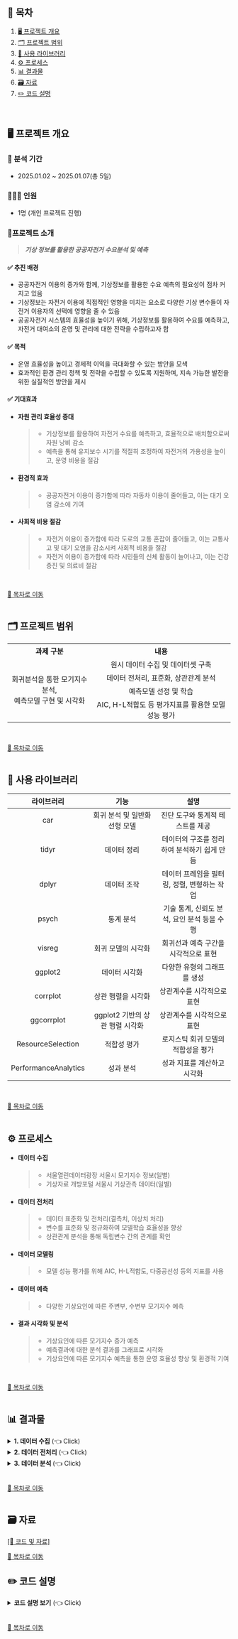 ## 📌 목차
1. [🖥️ 프로젝트 개요](#%EF%B8%8F-프로젝트-개요)
2. [🗂️ 프로젝트 범위](#%EF%B8%8F-프로젝트-범위)
3. [📖 사용 라이브러리](#-사용-라이브러리)
4. [⚙️ 프로세스](#%EF%B8%8F-프로세스)
5. [📊 결과물](#-결과물)
6. [🗃️ 자료](#%EF%B8%8F-자료)
7. [✏️ 코드 설명](#%EF%B8%8F-코드-설명)
<br>

## 🖥️ 프로젝트 개요
### :calendar: 분석 기간
  - 2025.01.02 ~ 2025.01.07(총 5일)

### 🧑‍🤝‍🧑 인원
  - 1명 (개인 프로젝트 진행)

### 🔖프로젝트 소개

> ***기상 정보를 활용한 공공자전거 수요분석 및 예측***

#### ✅ 추진 배경
- 공공자전거 이용의 증가와 함께, 기상정보를 활용한 수요 예측의 필요성이 점차 커지고 있음
- 기상정보는 자전거 이용에 직접적인 영향을 미치는 요소로 다양한 기상 변수들이 자전거 이용자의 선택에 영향을 줄 수 있음
- 공공자전거 시스템의 효율성을 높이기 위해, 기상정보를 활용하여 수요를 예측하고, 자전거 대여소의 운영 및 관리에 대한 전략을 수립하고자 함

#### ✅ 목적
- 운영 효율성을 높이고 경제적 이익을 극대화할 수 있는 방안을 모색
- 효과적인 환경 관리 정책 및 전략을 수립할 수 있도록 지원하며, 지속 가능한 발전을 위한 실질적인 방안을 제시

#### ✅ 기대효과 
- #### 자원 관리 효율성 증대
  >- 기상정보를 활용하여 자전거 수요를 예측하고, 효율적으로 배치함으로써 자원 낭비 감소
  >- 예측을 통해 유지보수 시기를 적절히 조정하여 자전거의 가용성을 높이고, 운영 비용을 절감

- #### 환경적 효과
  >- 공공자전거 이용이 증가함에 따라 자동차 이용이 줄어들고, 이는 대기 오염 감소에 기여

- #### 사회적 비용 절감
  >- 자전거 이용이 증가함에 따라 도로의 교통 혼잡이 줄어들고, 이는 교통사고 및 대기 오염을 감소시켜 사회적 비용을 절감
  >- 자전거 이용이 증가함에 따라 시민들의 신체 활동이 늘어나고, 이는 건강 증진 및 의료비 절감  

<br>

[📌 목차로 이동](#-목차)
<br><br>

## 🗂️ 프로젝트 범위
<div style="text-align: center;">
<table>
<tr><th>과제 구분</th><th>내용</th></tr>
<tr><td rowspan="5" align='center'>회귀분석을 통한 모기지수 분석, <br>예측모델 구현 및 시각화</td><td align='center'>원시 데이터 수집 및 데이터셋 구축</td></tr>
<tr><td align='center'>데이터 전처리, 표준화, 상관관계 분석</td></tr>
<tr><td align='center'>예측모델 선정 및 학습</td></tr>
<tr><td align='center'>AIC, H-L적합도 등 평가지표를 활용한 모델 성능 평가</td></tr>
</table>
</div><br>

[📌 목차로 이동](#-목차)
<br><br>

## 📖 사용 라이브러리
|라이브러리|기능|설명|
|:---:|:---:|:---:|
|car|회귀 분석 및 일반화 선형 모델|진단 도구와 통계적 테스트를 제공|
|tidyr|데이터 정리|데이터의 구조를 정리하여 분석하기 쉽게 만듬|
|dplyr|데이터 조작|데이터 프레임을 필터링, 정렬, 변형하는 작업|
|psych|통계 분석|기술 통계, 신뢰도 분석, 요인 분석 등을 수행|
|visreg|회귀 모델의 시각화|회귀선과 예측 구간을 시각적으로 표현|
|ggplot2|데이터 시각화|다양한 유형의 그래프를 생성|
|corrplot|상관 행렬을 시각화|상관계수를 시각적으로 표현|
|ggcorrplot|ggplot2 기반의 상관 행렬 시각화|상관계수를 시각적으로 표현|
|ResourceSelection|적합성 평가|로지스틱 회귀 모델의 적합성을 평가|
|PerformanceAnalytics|성과 분석|성과 지표를 계산하고 시각화|
<br>

[📌 목차로 이동](#-목차)
<br><br>

## ⚙️ 프로세스
- #### 데이터 수집
  >- 서울열린데이터광장 서울시 모기지수 정보(일별)
  >- 기상자료 개방포털 서울시 기상관측 데이터(일별)
- #### 데이터 전처리
  >- 데이터 표준화 및 전처리(결측치, 이상치 처리)
  >- 변수를 표준화 및 정규화하여 모델학습 효율성을 향상
  >- 상관관계 분석을 통해 독립변수 간의 관계를 확인
- #### 데이터 모델링
  >- 모델 성능 평가를 위해 AIC, H-L적합도, 다중공선성 등의 지표를 사용
- #### 데이터 예측
  >- 다양한 기상요인에 따른 주변부, 수변부 모기지수 예측
- #### 결과 시각화 및 분석
  >- 기상요인에 따른 모기지수 증가 예측
  >- 예측결과에 대한 분석 결과를 그래프로 시각화
  >- 기상요인에 따른 모기지수 예측을 통한 운영 효율성 향상 및 환경적 기여

<br>

[📌 목차로 이동](#-목차)
<br><br>

## 📊 결과물
<details>
  <summary><b>1. 데이터 수집</b> (👈 Click)</summary>
  <br>
  <li>
    서울시 모기예보제 데이터 : 2020년
  </li>
  <li>
    서울시 기상관측 일병 기상 데이터 : 2020년
  </li><br>

  |모기예보제 데이터|기상관측 데이터|
  |:---:|:---:|
  |<img src="https://github.com/user-attachments/assets/67834d90-4fb1-4136-b458-f6dcc391cfee" width="300" alt="데이터1">|<img src="https://github.com/user-attachments/assets/6ea6dcf7-7ac0-49d3-9f5d-a42db6b87781" width="300" alt="데이터2">|
  <br>
</details>
<details>
  <summary><b>2. 데이터 전처리</b> (👈 Click)</summary>
  <br>
  <ol>
    <li>
      데이터 병합
    </li><br>
    <img src="https://github.com/user-attachments/assets/16989ded-303c-4f63-b5d6-756c56a04920" alt="히트맵"><br><br>
    <li>
      데이터 전처리
    </li>
    <ul>
      <li>
        중복값 확인
      </li><br>
      <img src="https://github.com/user-attachments/assets/dca2af76-9198-46d8-bc2f-25835c55eb92" alt="결측치"><br><br>
      <li>
        결측치 확인 및 제거
      </li><br>
      <img src="https://github.com/user-attachments/assets/5c593551-27b8-4012-9166-351906723d1f" alt="분포도"><br><br>
    </ul>
    <li>
      데이터 상관관계(Heatmap)
    </li><br>
    <img src="https://github.com/user-attachments/assets/061d051a-bd5a-490c-bd3d-23e1427465b6" width="400" alt="히트맵"><br>
  </ol>
</details>
<details>
  <summary><b>3. 데이터 분석 </b> (👈 Click)</summary>
  <br>
  <ul>
  <li>다중 회귀 분석</li>
    <ol>
    <li>회귀계수 비교</li>
    <ul>
      <li>평균기온이 가장 유의미하고, 일강수량이 가장 무의미한 것을 확인 </li><br>
      <img src="https://github.com/user-attachments/assets/a56776ab-80f2-4a0f-a7d1-8947d91f3fe1" alt="모델 선정">
    </ul>
    <li>분석 결과</li>
    <ul>
      <li>모든 회귀계수가 유의미한 것을 확인</li>
      <li>R-squared : 0.2328 => 설명력이 다소 부족함</li>
      <li>p-value < 0.05 => 모델이 유의함</li><br>
      <img src="https://github.com/user-attachments/assets/1b03ffef-b167-41f4-b80e-d3a0045b27d6" alt="모델 학습"><br><br>
      <li>평균기온, 합계일사랴은 VIF < 2 이므로 다중공선성 영향이 거의 없음</li>
      <li>평균상대습도는 2 < VIF< 5 이므로 주의가 필요함</li><br>
      <img src="https://github.com/user-attachments/assets/a636c290-e97f-4033-bf33-c1b27fbe47e8" alt="모델 시각화"><br>
    </ul>
    <li>시각화</li>
    <ul>
      <li>회귀선, 상관계수, 검정값 시각화</li><br>
      <img src="https://github.com/user-attachments/assets/65cf8f9a-f3f5-44d0-a2a5-5d8bd4d24aab" alt="선 그래프"><br><br>
    </ul>
  </ol>
  <li>로지스틱 회귀 분석</li>
    <ol>
    <li>분석</li>
    <ul>
      <li>분류를 위해 종속변수를 0,1로 변환</li><br>
      <img src="https://github.com/user-attachments/assets/b896d19c-4d87-4850-b893-c94c957a9fe0" alt="모델 선정">
      <li>로지스틱 회귀분석 진행</li><br>
      <img src="https://github.com/user-attachments/assets/bab1b9b9-076a-4a79-a49c-b2311cc2aba4" alt="모델 선정">
      <li>결과 출력</li><br>
      <img src="https://github.com/user-attachments/assets/f1f3f3df-6268-4d7a-8471-686f063bd947" alt="모델 선정">
    </ul>
    <li>분석 결과</li>
    <table>
    <tr>
    <td align='center'>수변부 분석 결과</td>
    <td align='center'>주거지 분석 결과</td>    
    </tr>
    <tr>
    <td align='center'><img src="https://github.com/user-attachments/assets/f9297330-e403-41c1-bba7-eff648187f52" width="300" alt="데이터1"></td>
    <td align='center'><img src="https://github.com/user-attachments/assets/e4a251bf-46fc-444b-87f5-fb2562d38f35" width="300" alt="데이터2"></td>
    </tr>
    </table>
    <ul>
    <li>목적변수가 1이 될 확률을 높이는 요인 : '평균기온', '일강수량'</li>
    <li>목적변수가 0이 될 확률을 높이는 요인 : '평균상대습도', '합계일사량'</li><br>
    <img src="https://github.com/user-attachments/assets/a9738cfb-0cc8-4213-9c45-9e8d59b0acf5" width="400" alt="fata1"><br>
    </ul>
    <li>번식 비율 예측</li>
    <ul>
      <li>지수변환 값 산출</li>
      <ul>
        <li>전체 설명 변수 값이 0일 때, 모기 번식 비율 <br>수변부 : 17.002% / 주거지 : 28.87%</li>
        <li>평균기온, 일강수량이 증가했을때 모기 번식 비율<br>수변부 : 1.14% (평균기온), 1.10% (일강수량) / 주거지 : 1.15% (평균기온), 1.11% (일강수량) </li>
        <img src="https://github.com/user-attachments/assets/74a329a4-477c-44c3-b341-f963ab170890" alt="선 그래프"><br><br>
    </ul>
  </ol>
  </ul>
  
  
  <br>
</details>
<br>

[📌 목차로 이동](#-목차)
<br><br>

## 🗃️ 자료
[[📂 코드 및 자료]](https://drive.google.com/drive/folders/1LK1ONMXZGfyqcQqXVD0yvlwtoGq23Evx?usp=sharing)<br>

[📌 목차로 이동](#-목차)

## ✏️ 코드 설명
<details>
  <summary><b>코드 설명 보기</b> (👈 Click)</summary>
  
### 필요한 라이브러리 호출
```
library(ggplot2) 
library(dplyr) 
library(tidyr) 
library(psych) 
library(car) 
library(visreg) 
library(corrplot) 
library(ggcorrplot) 
library(ResourceSelection) 
library(PerformanceAnalytics) 
```

### 사용할 csv파일을 불러오기
```
mosq_data <- read.csv("./dataset/서울시_모기예보제_정보.csv",
                         header = TRUE, stringsAsFactors = TRUE, sep = ",", fileEncoding = 'euc-kr') 
weather_data <- read.csv("./dataset/OBS_ASOS_DD.csv",
                         header = TRUE, stringsAsFactors = TRUE, sep = ",", fileEncoding = 'euc-kr') 
View(mosq_data) 
View(weather_data)
```

### 필요없는 열을 제거
```
weather_data <- weather_data[,-(1:2)] 
```

### 사용하기 쉽게 열이름을 변경 <br> (날짜, 평균기온, 강수량, 평균상대습도) -> (date, avg_temp, precipitation, avg_humidity)
```
names(weather_data) <- c('date','avg_temp','precipitation','avg_humidity') 
names(weather_data) 
names(mosq_data) <- c('date','waterfront','residence','park') 
names(mosq_data) 
```

### 동일한 키값으로 두개의 데이터프레임 병합
```
mg_data <- merge(weather_data,mosq_data,by='date') 
View(mg_data)
```

# -----------EDA전처리-----------
### 중복값 확인 <br> (관측치 값이 같아서 생기는 중복값이 존재)
```
duplicates <- mg_data %>% duplicated() %>% table() 
duplicates
```

### 결측치 확인 (결측치 존재)
```
table(is.na(mg_data))
```

### 결측치값 대체 (관측이 되지 않은 값과 동일하게 0으로 처리)
```
mg_data$avg_temp <- ifelse(is.na(mg_data$avg_temp), 0 ,mg_data$avg_temp) 
mg_data$precipitation <- ifelse(is.na(mg_data$precipitation), 0, mg_data$precipitation) 
mg_data$avg_humidity <- ifelse(is.na(mg_data$avg_humidity), 0 ,mg_data$avg_humidity) 
mg_data$waterfront <- ifelse(is.na(mg_data$waterfront), 0, mg_data$waterfront) 
mg_data$residence <- ifelse(is.na(mg_data$residence), 0, mg_data$residence) 
mg_data$park <- ifelse(is.na(mg_data$park), 0, mg_data$park)

table(is.na(mg_data))
```
# -----------상관관계 분석-----------
### 새로운 데이터프레임 생성 (변수들간의 관계를 확인하기 위해 날짜 데이터컬럼 제거)
```
c_data <- mg_data[,-1] 
View(c_data)
```

### 결측치 확인
```
table(is.na(c_data))
```

### 상관관계 확인 (시각화)
```
M = cor(c_data) 
corrplot(M, method = 'shade', addCoef.col = "black")
```
![cor](https://github.com/98jiyong/Data_Compile_Analysis/assets/119985920/3301a7a9-da71-4df6-869d-3aef880e822c)<br>
##### 변수들간의 상관관계를 봤을때 종속변수들과 평균기온의 상관관계가 가장 큰 것을 알 수 있음<br>
##### 두번째로는 종속변수들과 상대습도가 두번째로 큰 상관관계 값을 보여줌<br>
##### 마지막으로 강수량은 mm단위로 측정되다보니 값이 작아 매우 약한 상관관계를 보이고, 사용하기 힘듬<br>

# -----------다중회귀분석-----------
### 분석(수변부, 주거지, 공원)
```
lm_1 <- lm(waterfront ~ avg_temp  + avg_humidity, data = c_data) 
summary(lm_1)
```
![lm_1](https://github.com/98jiyong/Data_Compile_Analysis/assets/119985920/209d5a3d-6f97-419f-b7e6-e9394daea175)<br>
##### (R-squared: 0.2593) -> 25%의 설명력 / (p-value: < 2.2e-16) -> 유의미한 모델<br>
##### 평균기온이 1도 증가하면 수변부의 모기가 9마리 증가<br>
##### 평균습도가 1도 증가하면 수변부의 모기가 0.5마리 감소<br><br>
```
lm_2 <- lm(residence ~ avg_temp + avg_humidity, data = c_data) 
summary(lm_2)
```
![lm_2](https://github.com/98jiyong/Data_Compile_Analysis/assets/119985920/110badf2-e270-400f-bf02-64af837e0c63)<br>
##### (R-squared: 0.198) -> 19%의 설명력 / (p-value: < 2.2e-16) -> 유의미한 모델<br>
##### 평균기온이 1도 증가하면 거주지의 모기가 8마리 증가<br>
##### 평균습도가 1도 증가하면 거주지의 모기가 0.9마리 감소<br><br>
```
lm_3 <- lm(park ~ avg_temp  + avg_humidity, data = c_data) 
summary(lm_3)
```
![lm_3](https://github.com/98jiyong/Data_Compile_Analysis/assets/119985920/0415f62f-d44c-462a-9fbf-568781ce3256)<br>
##### (R-squared: 0.2126) -> 21%의 설명력 / (p-value: < 2.2e-16) -> 유의미한 모델<br>
##### 평균기온이 1도 증가하면 공원의 모기가 9마리 증가<br>
##### 평균습도가 1도 증가하면 공원의 모기가 0.9마리 감소<br><br> 

# -----------회귀모델 평가-----------
### 다중공선성 
```
vif(lm_1) # (VIF < 5) -> 다중공선성 가능성 낮음 
vif(lm_2) # (VIF < 5) -> 다중공선성 가능성 낮음 
vif(lm_3) # (VIF < 5) -> 다중공선성 가능성 낮음
```

### AIC가 가장작은 모델 찾기 -> (기존 사용하던 모델이 가장 best)
```
step(lm_1, direction = "both", scope = (~ avg_temp + avg_humidity)) 
step(lm_2, direction = "both", scope = (~ avg_temp + avg_humidity)) 
step(lm_3, direction = "both", scope = (~ avg_temp + avg_humidity))
```

# -----------로지스틱회귀분석-----------
### 종속변수 재설정
```
# 모기가 자주 발생하는 온도(20°C-30°C)면 1 아니면 0 
c_data$avg_temp01 <- ifelse((c_data$avg_temp >= 20 & c_data$avg_temp <= 30), 1, 0) 
# 비가 오면 1 아니면 0 
c_data$precipitation01 <- ifelse((c_data$precipitation >= 0.1), 1, 0) 
# 모기가 자주 발생하는 습도(50%-80%)면 1 아니면 0 
c_data$avg_humidity01 <- ifelse((c_data$avg_humidity >= 50 & c_data$avg_humidity <= 80), 1, 0) 
# 수변부에 모기가 있으면 1 아니면 0 
c_data$waterfront01 <-  ifelse(c_data$waterfront >= 1, 1,0) 
# 거주지에 모기가 있으면 1 아니면 0 
c_data$residence01 <-  ifelse(c_data$residence >= 1, 1,0) 
# 공원에 모기가 있으면 1 아니면 0 
c_data$park01 <-  ifelse(c_data$park >= 1, 1,0)
```

### 분석진행(수변부, 주거지, 공원)
```
glm_1 <- glm(waterfront01 ~ avg_temp01 +precipitation01 + avg_humidity01, family = binomial, data = c_data) 
summary(glm_1)
```
![glm_1](https://github.com/98jiyong/Data_Compile_Analysis/assets/119985920/2651b488-0a6d-4fa1-bb93-07ca01b93b33)<br>
```
glm_2 <- glm(residence01 ~ avg_temp01 + precipitation01 + avg_humidity01, family = binomial, data = c_data) 
summary(glm_2)
```
![glm_2](https://github.com/98jiyong/Data_Compile_Analysis/assets/119985920/687bce95-7f6a-49de-8441-8f611d4cffb1)<br>
```
glm_3 <- glm(park01 ~ avg_temp01 + precipitation01 + avg_humidity01, family = binomial, data = c_data) 
summary(glm_3)
```
![glm_3](https://github.com/98jiyong/Data_Compile_Analysis/assets/119985920/a9b8e689-9749-4f53-a486-adb057c7e3bc)<br>

### 지수변환 값 산출(수변부, 주거지, 공원)
```
exp(glm_1$coefficients) 
exp(glm_2$coefficients) 
exp(glm_3$coefficients)
```
![exp_1](https://github.com/98jiyong/Data_Compile_Analysis/assets/119985920/38ed862c-133e-40f3-aeaa-7bc313d4f564)<br>
##### 평균기온 / 일강수량이 / 평균상대습도 1 증가했을때, 수변부의 모기번식 비율이 4.61배 / 1배 / 0.5배<br>
##### 평균기온 / 일강수량이 / 평균상대습도 1 증가했을때, 주거지의 모기번식 비율이 5.14배 / 1배 / 0.5배<br>
##### 평균기온 / 일강수량이 / 평균상대습도 1 증가했을때, 공원의 모기번식 비율이 10배 / 1배 / 0.4배<br>

### 지수변환 값 시각화 -> (비가 올때 안올때 평균기온의 증가로 인한 모기 번식량 비교)
```
visreg(glm_1, "avg_temp01", by = "precipitation01", gg = TRUE, scale = "response")
```
![visreg_glm_1](https://github.com/98jiyong/Data_Compile_Analysis/assets/119985920/60847a85-f414-4918-8a92-e01fbab6c09e)<br>
```
visreg(glm_2, "avg_temp01", by = "precipitation01", gg = TRUE, scale = "response")
```
![visreg_glm_2](https://github.com/98jiyong/Data_Compile_Analysis/assets/119985920/41f418c3-2225-4fcf-90bc-1f7532705cfb)<br>
```
visreg(glm_3, "avg_temp01", by = "precipitation01", gg = TRUE, scale = "response")
```
![visreg_glm_3](https://github.com/98jiyong/Data_Compile_Analysis/assets/119985920/d0bd29a4-792a-49d0-8fd9-66cd57f6e80c)<br>
##### 비가 올때의 그래프가 안올때의 그래프보다 폭이 넓고 변동이 큼<br>

# -----------회귀모델 평가-----------
### 다중공선성 확인
```
vif(glm_1) # (VIF < 5) -> 다중공선성 가능성 낮음 
vif(glm_2) # (VIF < 5) -> 다중공선성 가능성 낮음 
vif(glm_3) # (VIF < 5) -> 다중공선성 가능성 낮음
```

### AIC가 가장작은 모델 찾기 -> (best : 강수량을 제외한 모델)
```
step(glm_1, direction = "both",
     scope = (~ avg_temp01 + precipitation01 + avg_humidity01)) # (AIC : 977.79 -> 975.79)  
step(glm_2, direction = "both",
     scope = (~ avg_temp01 + precipitation01 + avg_humidity01)) # (AIC : 1033.32 -> 1031.32)  
step(glm_3, direction = "both",
     scope = (~ avg_temp01 + precipitation01 + avg_humidity01)) # (AIC : 1389.14 -> 1387.16)
```

### 최적의 모델로 로지스틱회귀분석 재실시
```
glm_4 <- glm(waterfront01 ~ avg_temp01 + avg_humidity01, family = binomial, data = c_data)  
glm_5 <- glm(residence01 ~ avg_temp01 + avg_humidity01, family = binomial, data = c_data)  
glm_6 <- glm(park01 ~ avg_temp01 + avg_humidity01, family = binomial, data = c_data)  
```

### 지수변환 값 산출(수변부, 주거지, 공원원)
```
exp(glm_4$coefficients) 
exp(glm_5$coefficients) 
exp(glm_6$coefficients)
```
![exp_2](https://github.com/98jiyong/Data_Compile_Analysis/assets/119985920/0fbd1490-54b7-4fdd-8aba-50c539a4683a)<br>
##### 평균기온 / 일강수량이 / 평균상대습도 1 증가했을때, 수변부의 모기번식 비율이 4.61배 / 0.5배<br>
##### 평균기온 / 일강수량이 / 평균상대습도 1 증가했을때, 주거지의 모기번식 비율이 5.14배 / 0.5배<br>
##### 평균기온 / 일강수량이 / 평균상대습도 1 증가했을때,원공원의 모기번식 비율이 10.2배 / 0.4배<br>

### H-L 적합도 검정
```
hoslem.test(x = glm_4$y , y  = fitted(glm_4)) 
hoslem.test(x = glm_5$y , y  = fitted(glm_5)) 
hoslem.test(x = glm_6$y , y  = fitted(glm_6))
```
![hoslem](https://github.com/98jiyong/Data_Compile_Analysis/assets/119985920/542a233b-d127-4f2d-94ed-038f405ad453)<br>
##### (x-squared값이 낮고, p-value값이 높음 -> 매우 적합한 모델)

### 매달 첫째날 데이터 가져오기 (날씨 데이터 사용)
```
weather_data$date <- as.Date(weather_data$date) 
start_date <- as.Date("2018-01-01") 
end_date <- as.Date("2022-12-31") 

filtered_data <- weather_data %>% filter(date >= start_date & date <= end_date) %>% filter(format(date, "%d") == "01") 

View(filtered_data) 
```

### 새로운 데이터프레임 만들기
```
month <- c(1,2,3,4,5,6,7,8,9,10,11,12) 
y_2018 <- c(-1.3,-4.0,-0.2,15.6,20.4,23.8,21.9,33.6,25.5,15.4,8.4,5.5) 
y_2019 <- c(-5.0,-2.1,6.6,5.5,16.4,18.9,23.9,26.3,23.7,23.1,14.9,4.6) 
y_2020 <- c(-2.2,2.6,5.8,11.3,20.2,19.7,21.1,25.3,26.6,18.8,13.7,1.1) 
y_2021 <- c(-4.2,5.0,4.7,17.7,10.2,20.2,26.3,27.1,21.4,21.1,12.9,-1.3) 
y_2022 <- c(-4.3,-1.3,5.8,9.2,13.4,22.1,26.6,28.6,24.0,20.9,13.1,-5.4) 

temp_data <- data.frame(month,y_2018,y_2019,y_2020,y_2021,y_2022, stringsAsFactors = FALSE) 

View(temp_data) 
```

### 데이터 재구조화
```
temp_data <- reshape2::melt(temp_data, id.vars = "month") 
```

### 꺾은선 그래프 생성
```
ggplot(data = temp_data, aes(x = month, y = value, color = variable)) + 
  coord_cartesian(xlim = c(1,12)) + scale_x_continuous(breaks = seq(1,12,1)) + 
  coord_cartesian(ylim = c(-5,35)) + scale_y_continuous(breaks = seq(-5,35,5)) + 
  annotate("rect", xmin = 5, xmax = 9 , ymin = -5, ymax = 35, alpha = .2, fill="skyblue") + 
  geom_line() + labs(x = "Month", y = "Temperature", title = "Temperature by Year") + 
  scale_color_discrete(name = "Year")
```
![geom_line](https://github.com/98jiyong/Data_Compile_Analysis/assets/119985920/1048f664-469d-4235-bf6d-2476e11aec08)<br>

</details><br>

[📌 목차로 이동](#-목차)